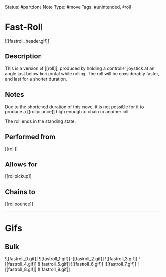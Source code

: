 Status: #partdone
Note Type: #move
Tags: #unintended, #roll 

# Fast-Roll
![[fastroll_header.gif]]
## Description
This is a version of [[roll]], produced by holding a controller joystick at an angle just below horizontal while rolling. The roll will be considerably faster, and last for a shorter duration.

## Notes
Due to the shortened duration of this move, it is not possible for it to produce a [[rollpounce]] high enough to chain to another roll. 

The roll ends in the standing state.

## Performed from
[[roll]]

## Allows for
[[rollpickup]]

## Chains to
[[rollpounce]]

___
# Gifs
## Bulk
![[fastroll_0.gif]]
![[fastroll_1.gif]]
![[fastroll_2.gif]]
![[fastroll_3.gif]]
![[fastroll_4.gif]]
![[fastroll_5.gif]]
![[fastroll_6.gif]]
![[fastroll_7.gif]]
![[fastroll_8.gif]]
![[fastroll_9.gif]]